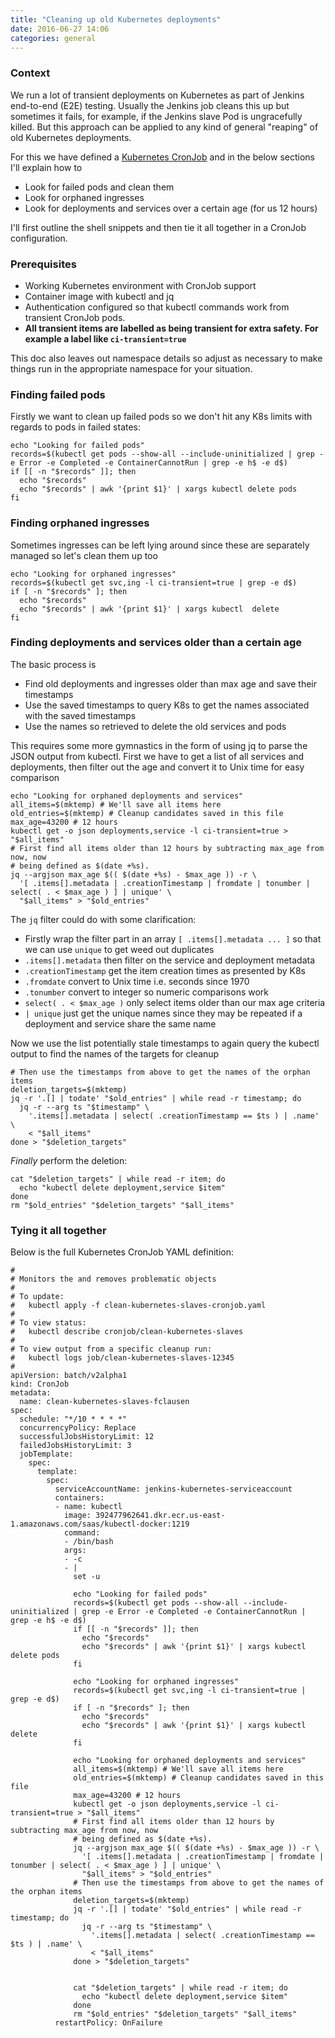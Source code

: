 ```yaml
---
title: "Cleaning up old Kubernetes deployments"
date: 2016-06-27 14:06
categories: general
---
```


### Context

We run a lot of transient deployments on Kubernetes as part of Jenkins
end-to-end (E2E) testing. Usually the Jenkins job cleans this up but sometimes
it fails, for example, if the Jenkins slave Pod is ungracefully killed. But this
approach can be applied to any kind of general "reaping" of old Kubernetes
deployments.

For this we have defined a [Kubernetes
CronJob](https://kubernetes.io/docs/concepts/workloads/controllers/cron-jobs/)
and in the below sections I'll explain how to

- Look for failed pods and clean them
- Look for orphaned ingresses
- Look for deployments and services over a certain age (for us 12 hours)

I'll first outline the shell snippets and then tie it all together in a CronJob
configuration.

### Prerequisites

- Working Kubernetes environment with CronJob support
- Container image with kubectl and jq
- Authentication configured so that kubectl commands work from transient CronJob
    pods.
- **All transient items are labelled as being transient for extra safety. For
    example a label like `ci-transient=true`**

This doc also leaves out namespace details so adjust as necessary to make things
run in the appropriate namespace for your situation.

### Finding failed pods

Firstly we want to clean up failed pods so we don't hit any K8s limits with
regards to pods in failed states:


```
echo "Looking for failed pods"
records=$(kubectl get pods --show-all --include-uninitialized | grep -e Error -e Completed -e ContainerCannotRun | grep -e h$ -e d$)
if [[ -n "$records" ]]; then
  echo "$records"
  echo "$records" | awk '{print $1}' | xargs kubectl delete pods
fi
```

### Finding orphaned ingresses

Sometimes ingresses can be left lying around since these are separately managed
so let's clean them up too

```
echo "Looking for orphaned ingresses"
records=$(kubectl get svc,ing -l ci-transient=true | grep -e d$)
if [ -n "$records" ]; then
  echo "$records"
  echo "$records" | awk '{print $1}' | xargs kubectl  delete
fi
```

### Finding deployments and services older than a certain age

The basic process is

- Find old deployments and ingresses older than max age and save their
    timestamps
- Use the saved timestamps to query K8s to get the names associated with the
    saved timestamps
- Use the names so retrieved to delete the old services and pods

This requires some more gymnastics in the form of using jq to parse the JSON
output from kubectl. First we have to get a list of all services and
deployments, then filter out the age and convert it to Unix time for easy
comparison

```
echo "Looking for orphaned deployments and services"
all_items=$(mktemp) # We'll save all items here
old_entries=$(mktemp) # Cleanup candidates saved in this file
max_age=43200 # 12 hours
kubectl get -o json deployments,service -l ci-transient=true > "$all_items"
# First find all items older than 12 hours by subtracting max_age from now, now
# being defined as $(date +%s).
jq --argjson max_age $(( $(date +%s) - $max_age )) -r \
  '[ .items[].metadata | .creationTimestamp | fromdate | tonumber | select( . < $max_age ) ] | unique' \
  "$all_items" > "$old_entries"
```

The `jq` filter could do with some clarification:

- Firstly wrap the filter part in an array `[ .items[].metadata ... ]` so that we can use `unique` to get
    weed out duplicates
- `.items[].metadata` then filter on the service and deployment metadata
- `.creationTimestamp` get the item creation times as presented by K8s
- `.fromdate` convert to Unix time i.e. seconds since 1970
- `.tonumber` convert to integer so numeric comparisons work
- `select( . < $max_age )` only select items older than our max age criteria
- `| unique` just get the unique names since they may be repeated if a
    deployment and service share the same name

Now we use the list potentially stale timestamps to again query the kubectl
output to find the names of the targets for cleanup

```
# Then use the timestamps from above to get the names of the orphan items
deletion_targets=$(mktemp)
jq -r '.[] | todate' "$old_entries" | while read -r timestamp; do
  jq -r --arg ts "$timestamp" \
    '.items[].metadata | select( .creationTimestamp == $ts ) | .name' \
    < "$all_items"
done > "$deletion_targets"
```

*Finally* perform the deletion:

```
cat "$deletion_targets" | while read -r item; do
  echo "kubectl delete deployment,service $item"
done
rm "$old_entries" "$deletion_targets" "$all_items"
```


### Tying it all together

Below is the full Kubernetes CronJob YAML definition:

```
#
# Monitors the and removes problematic objects
#
# To update:
#   kubectl apply -f clean-kubernetes-slaves-cronjob.yaml
#
# To view status:
#   kubectl describe cronjob/clean-kubernetes-slaves
#
# To view output from a specific cleanup run:
#   kubectl logs job/clean-kubernetes-slaves-12345
#
apiVersion: batch/v2alpha1
kind: CronJob
metadata:
  name: clean-kubernetes-slaves-fclausen
spec:
  schedule: "*/10 * * * *"
  concurrencyPolicy: Replace
  successfulJobsHistoryLimit: 12
  failedJobsHistoryLimit: 3
  jobTemplate:
    spec:
      template:
        spec:
          serviceAccountName: jenkins-kubernetes-serviceaccount
          containers:
          - name: kubectl
            image: 392477962641.dkr.ecr.us-east-1.amazonaws.com/saas/kubectl-docker:1219
            command:
            - /bin/bash
            args:
            - -c
            - |
              set -u

              echo "Looking for failed pods"
              records=$(kubectl get pods --show-all --include-uninitialized | grep -e Error -e Completed -e ContainerCannotRun | grep -e h$ -e d$)
              if [[ -n "$records" ]]; then
                echo "$records"
                echo "$records" | awk '{print $1}' | xargs kubectl delete pods
              fi

              echo "Looking for orphaned ingresses"
              records=$(kubectl get svc,ing -l ci-transient=true | grep -e d$)
              if [ -n "$records" ]; then
                echo "$records"
                echo "$records" | awk '{print $1}' | xargs kubectl  delete
              fi

              echo "Looking for orphaned deployments and services"
              all_items=$(mktemp) # We'll save all items here
              old_entries=$(mktemp) # Cleanup candidates saved in this file
              max_age=43200 # 12 hours
              kubectl get -o json deployments,service -l ci-transient=true > "$all_items"
              # First find all items older than 12 hours by subtracting max_age from now, now
              # being defined as $(date +%s).
              jq --argjson max_age $(( $(date +%s) - $max_age )) -r \
                '[ .items[].metadata | .creationTimestamp | fromdate | tonumber | select( . < $max_age ) ] | unique' \
                "$all_items" > "$old_entries"
              # Then use the timestamps from above to get the names of the orphan items
              deletion_targets=$(mktemp)
              jq -r '.[] | todate' "$old_entries" | while read -r timestamp; do
                jq -r --arg ts "$timestamp" \
                  '.items[].metadata | select( .creationTimestamp == $ts ) | .name' \
                  < "$all_items"
              done > "$deletion_targets"


              cat "$deletion_targets" | while read -r item; do
                echo "kubectl delete deployment,service $item"
              done
              rm "$old_entries" "$deletion_targets" "$all_items"
          restartPolicy: OnFailure
```
